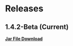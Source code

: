 # Releases

## 1.4.2-Beta (Current)

__[Jar File Download](https://github.com/Steav005/DiscordMusicbotNetwork/blob/master/Jars/MusicBotNetwork_1.4.2-Beta.jar)__
